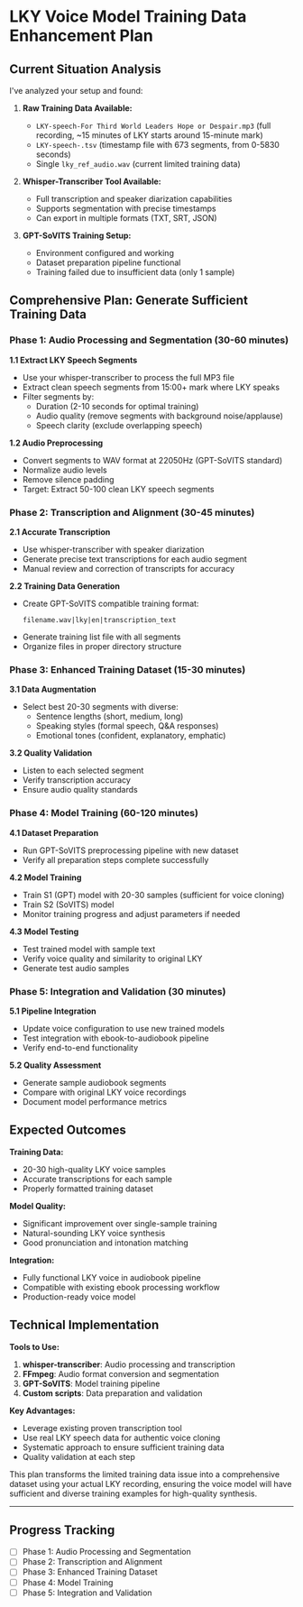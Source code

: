 # LKY Voice Model Training Data Enhancement Plan

## Current Situation Analysis

I've analyzed your setup and found:

1. **Raw Training Data Available:**
   - `LKY-speech-For Third World Leaders Hope or Despair.mp3` (full recording, ~15 minutes of LKY starts around 15-minute mark)
   - `LKY-speech-.tsv` (timestamp file with 673 segments, from 0-5830 seconds)
   - Single `lky_ref_audio.wav` (current limited training data)

2. **Whisper-Transcriber Tool Available:**
   - Full transcription and speaker diarization capabilities
   - Supports segmentation with precise timestamps
   - Can export in multiple formats (TXT, SRT, JSON)

3. **GPT-SoVITS Training Setup:**
   - Environment configured and working
   - Dataset preparation pipeline functional
   - Training failed due to insufficient data (only 1 sample)

## Comprehensive Plan: Generate Sufficient Training Data

### Phase 1: Audio Processing and Segmentation (30-60 minutes)

**1.1 Extract LKY Speech Segments**
- Use your whisper-transcriber to process the full MP3 file
- Extract clean speech segments from 15:00+ mark where LKY speaks
- Filter segments by:
  - Duration (2-10 seconds for optimal training)
  - Audio quality (remove segments with background noise/applause)
  - Speech clarity (exclude overlapping speech)

**1.2 Audio Preprocessing**
- Convert segments to WAV format at 22050Hz (GPT-SoVITS standard)
- Normalize audio levels
- Remove silence padding
- Target: Extract 50-100 clean LKY speech segments

### Phase 2: Transcription and Alignment (30-45 minutes)

**2.1 Accurate Transcription**
- Use whisper-transcriber with speaker diarization
- Generate precise text transcriptions for each audio segment
- Manual review and correction of transcripts for accuracy

**2.2 Training Data Generation**
- Create GPT-SoVITS compatible training format:
  ```
  filename.wav|lky|en|transcription_text
  ```
- Generate training list file with all segments
- Organize files in proper directory structure

### Phase 3: Enhanced Training Dataset (15-30 minutes)

**3.1 Data Augmentation**
- Select best 20-30 segments with diverse:
  - Sentence lengths (short, medium, long)
  - Speaking styles (formal speech, Q&A responses)
  - Emotional tones (confident, explanatory, emphatic)

**3.2 Quality Validation**
- Listen to each selected segment
- Verify transcription accuracy
- Ensure audio quality standards

### Phase 4: Model Training (60-120 minutes)

**4.1 Dataset Preparation**
- Run GPT-SoVITS preprocessing pipeline with new dataset
- Verify all preparation steps complete successfully

**4.2 Model Training**
- Train S1 (GPT) model with 20-30 samples (sufficient for voice cloning)
- Train S2 (SoVITS) model 
- Monitor training progress and adjust parameters if needed

**4.3 Model Testing**
- Test trained model with sample text
- Verify voice quality and similarity to original LKY
- Generate test audio samples

### Phase 5: Integration and Validation (30 minutes)

**5.1 Pipeline Integration**
- Update voice configuration to use new trained models
- Test integration with ebook-to-audiobook pipeline
- Verify end-to-end functionality

**5.2 Quality Assessment**
- Generate sample audiobook segments
- Compare with original LKY voice recordings
- Document model performance metrics

## Expected Outcomes

**Training Data:**
- 20-30 high-quality LKY voice samples
- Accurate transcriptions for each sample
- Properly formatted training dataset

**Model Quality:**
- Significant improvement over single-sample training
- Natural-sounding LKY voice synthesis
- Good pronunciation and intonation matching

**Integration:**
- Fully functional LKY voice in audiobook pipeline
- Compatible with existing ebook processing workflow
- Production-ready voice model

## Technical Implementation

**Tools to Use:**
1. **whisper-transcriber**: Audio processing and transcription
2. **FFmpeg**: Audio format conversion and segmentation  
3. **GPT-SoVITS**: Model training pipeline
4. **Custom scripts**: Data preparation and validation

**Key Advantages:**
- Leverage existing proven transcription tool
- Use real LKY speech data for authentic voice cloning
- Systematic approach to ensure sufficient training data
- Quality validation at each step

This plan transforms the limited training data issue into a comprehensive dataset using your actual LKY recording, ensuring the voice model will have sufficient and diverse training examples for high-quality synthesis.

---

## Progress Tracking

- [ ] Phase 1: Audio Processing and Segmentation
- [ ] Phase 2: Transcription and Alignment  
- [ ] Phase 3: Enhanced Training Dataset
- [ ] Phase 4: Model Training
- [ ] Phase 5: Integration and Validation
